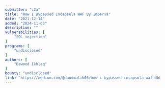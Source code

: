 ```yaml
---
submitter: "c2a"
title: "How I Bypassed Incapsula WAF By Imperva"
date: "2021-12-14"
added: "2024-11-03"
description: ""
vulnerabilities: [
    "SQL injection"
]
programs: [
    "undisclosed"
]
authors: [
    "Dawood Ikhlaq"
]
bounty: "undisclosed"
link: "https://medium.com/@daudmalik06/how-i-bypassed-incapsula-waf-db0498b3a021"
---
```




